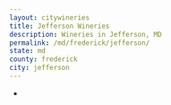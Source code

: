 ```yaml
---
layout: citywineries
title: Jefferson Wineries
description: Wineries in Jefferson, MD
permalink: /md/frederick/jefferson/
state: md
county: frederick
city: jefferson
---
```

-
